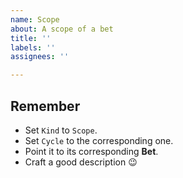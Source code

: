```yaml
---
name: Scope
about: A scope of a bet
title: ''
labels: ''
assignees: ''

---
```


## Remember

* Set `Kind` to `Scope`.
* Set `Cycle` to the corresponding one.
* Point it to its corresponding **Bet**.
* Craft a good description :wink:
